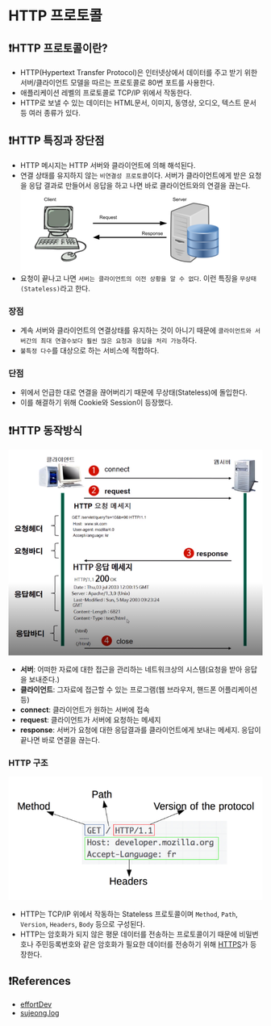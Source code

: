 # HTTP 프로토콜

## ❗️HTTP 프로토콜이란?
* HTTP(Hypertext Transfer Protocol)은 인터넷상에서 데이터를 주고 받기 위한 서버/클라이언트 모델을 따르는 프로토콜로 80번 포트를 사용한다.
* 애플리케이션 레벨의 프로토콜로 TCP/IP 위에서 작동한다.
* HTTP로 보낼 수 있는 데이터는 HTML문서, 이미지, 동영상, 오디오, 텍스트 문서 등 여러 종류가 있다.

## ❗️HTTP 특징과 장단점
* HTTP 메시지는 HTTP 서버와 클라이언트에 의해 해석된다.
* 연결 상태를 유지하지 않는 `비연결성 프로토콜`이다. 서버가 클라이언트에게 받은 요청을 응답 결과로 만들어서 응답을 하고 나면 바로 클라이언트와의 연결을 끊는다.
    ![클라이언트서버](../img/클라서버.png)
* 요청이 끝나고 나면 `서버는 클라이언트의 이전 상황을 알 수 없다`. 이런 특징을 `무상태(Stateless)`라고 한다.

### 장점
* 계속 서버와 클라이언트의 연결상태를 유지하는 것이 아니기 때문에 `클라이언트와 서버간의 최대 연결수보다 훨씬 많은 요청과 응답을 처리 가능`하다.
* `불특정 다수`를 대상으로 하는 서비스에 적합하다.

### 단점
* 위에서 언급한 대로 연결을 끊어버리기 때문에 무상태(Stateless)에 돌입한다.
* 이를 해결하기 위해 Cookie와 Session이 등장했다.

## ❗️HTTP 동작방식
![HTTP 동작](../img/HTTP동작.png)
* **서버**: 어떠한 자료에 대한 접근을 관리하는 네트워크상의 시스템(요청을 받아 응답을 보내준다.)
* **클라이언트**: 그자료에 접근할 수 있는 프로그램(웹 브라우저, 핸드폰 어플리케이션 등)
* **connect**: 클라이언트가 원하는 서버에 접속
* **request**: 클라이언트가 서버에 요청하는 메세지
* **response**: 서버가 요청에 대한 응답결과를 클라이언트에게 보내는 메세지. 응답이 끝나면 바로 연결을 끊는다.

### HTTP 구조
![HTTP 구조](../img/HTTP구조.png)
* HTTP는 TCP/IP 위에서 작동하는 Stateless 프로토콜이며 `Method`, `Path`, `Version`, `Headers`, `Body` 등으로 구성된다.
* HTTP는 암호화가 되지 않은 평문 데이터를 전송하는 프로토콜이기 때문에 비밀번호나 주민등록번호와 같은 암호화가 필요한 데이터를 전송하기 위해 [HTTPS](02.%20HTTP%20vs%20HTTPS.md)가 등장한다.

## ❗️References
* [effortDev](https://shlee0882.tistory.com/107)
* [sujeong.log](https://velog.io/@sujeong/2-%EC%9B%B9%EC%9D%98-%EB%8F%99%EC%9E%91-HTTP-%ED%94%84%EB%A1%9C%ED%86%A0%EC%BD%9C-%EC%9D%B4%ED%95%B4)